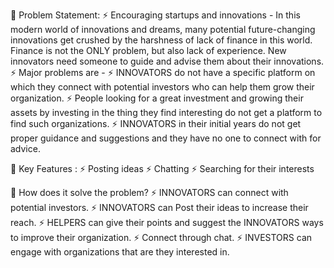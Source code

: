 💬 Problem Statement:
⚡ Encouraging startups and innovations - In this modern world of innovations and dreams, many potential future-changing innovations get crushed by the harshness of lack of finance in this world. Finance is not the ONLY problem, but also lack of experience. New innovators need someone to guide and advise them about their innovations.
⚡ Major problems are - 
⚡ INNOVATORS do not have a specific platform on which they connect with potential investors who can help them grow their organization. 
⚡ People looking for a great investment and growing their assets by investing in the thing they find interesting do not get a platform to find such organizations.
⚡ INNOVATORS in their initial years do not get proper guidance and suggestions and they have no one to connect with for advice. 

💬 Key Features :
⚡ Posting ideas
⚡ Chatting
⚡ Searching for their interests

💬 How does it solve the problem?
⚡ INNOVATORS can connect with potential investors.
⚡ INNOVATORS can Post their ideas to increase their reach.
⚡ HELPERS can give their points and suggest the INNOVATORS ways to improve their organization.
⚡ Connect through chat.
⚡ INVESTORS can engage with organizations that are they interested in.
